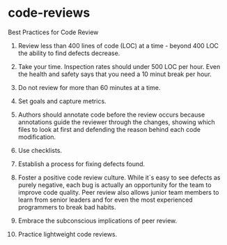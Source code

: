 # code-reviews


Best Practices for Code Review

1) Review less than 400 lines of code (LOC) at a time - beyond 400 LOC the ability to find defects decrease.

2) Take your time. Inspection rates should under 500 LOC per hour. Even the health and safety says that you need a 10 minut break per hour.

3) Do not review for more than 60 minutes at a time.

4) Set goals and capture metrics.

5) Authors should annotate code before the review occurs because annotations guide the reviewer through the changes, showing which files to look at first and defending the reason behind each code modification.

6) Use checklists.

7) Establish a process for fixing defects found.

8) Foster a positive code review culture. While it´s easy to see defects as purely negative, each bug is actually an opportunity for the team to improve code quality. Peer review also allows junior team members to learn from senior leaders and for even the most experienced programmers to break bad habits.

9) Embrace the subconscious implications of peer review.

10) Practice lightweight code reviews.
